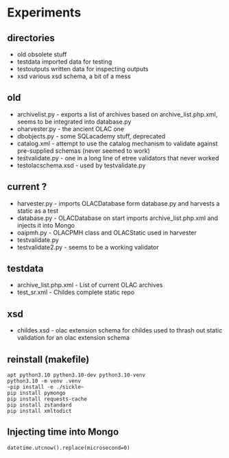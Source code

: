 # Experiments

## directories

- old obsolete stuff
- testdata imported data for testing
- testoutputs written data for inspecting outputs
- xsd various xsd schema, a bit of a mess

## old 

- archivelist.py - exports a list of archives based on archive_list.php.xml, seems to be integrated into database.py
- oharvester.py - the ancient OLAC one
- dbobjects.py - some SQLacademy stuff, deprecated
- catalog.xml - attempt to use the catalog mechanism to validate against pre-supplied schemas (never seemed to work) 
- testvalidate.py - one in a long line of etree validators that never worked
- testolacschema.xsd - used by testvalidate.py


## current ?

- harvester.py - imports OLACDatabase form database.py and harvests a static as a test
- database.py - OLACDatabase on start imports archive_list.php.xml and injects it into Mongo
- oaipmh.py - OLACPMH class and OLACStatic used in harvester
- testvalidate.py
- testvalidate2.py - seems to be a working validator

## testdata

- archive_list.php.xml - List of current OLAC archives
- test_sr.xml - Childes complete static repo

## xsd

- childes.xsd - olac extension schema for childes used to thrash out static validation for an olac extension schema


## reinstall (makefile)

```
apt python3.10 python3.10-dev python3.10-venv
python3.10 -m venv .venv
~pip install -e ./sickle~
pip install pymongo
pip install requests-cache
pip install zstandard
pip install xmltodict
```

## Injecting time into Mongo

`datetime.utcnow().replace(microsecond=0)`
